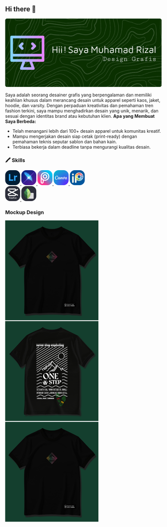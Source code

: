 ## Hi there 👋

![Header](./github-header-image.png)

Saya adalah seorang desainer grafis yang berpengalaman dan memiliki keahlian khusus dalam merancang desain untuk apparel seperti kaos, jaket, hoodie, dan varsity. Dengan perpaduan kreativitas dan pemahaman tren fashion terkini, saya mampu menghadirkan desain yang unik, menarik, dan sesuai dengan identitas brand atau kebutuhan klien.
**Apa yang Membuat Saya Berbeda:**
- Telah menangani lebih dari 100+ desain apparel untuk komunitas kreatif.
- Mampu mengerjakan desain siap cetak (print-ready) dengan pemahaman teknis seputar sablon dan bahan kain.
- Terbiasa bekerja dalam deadline tanpa mengurangi kualitas desain.

### 🖍 Skills

<div>
        <a href="#">
          <img alt="Lightroom" src="./IMG-20250526-WA0003.jpg?raw=true" width="48" height="48" style="border-radius: 1rem"/>
        </a>
         <a href="#">
          <img alt="Lightx" src="./IMG-20250526-WA0004.jpg?raw=true" width="48" height="48" style="border-radius: 1rem"/>
        </a>
         <a href="#">
          <img alt="Picart" src="./IMG-20250526-WA0005.jpg?raw=true" width="48" height="48" style="border-radius: 1rem"/>
        </a>
         <a href="#">
          <img alt="Canva" src="./IMG-20250526-WA0000.jpg?raw=true" width="48" height="48" style="border-radius: 1rem"/>
        </a>
        <a href="#">
          <img alt="Ibizpaint" src="./IMG-20250526-WA0002.jpg?raw=true" width="48" height="48" style="border-radius: 1rem"/>
        </a>
</div/>
<div>
<a href="https://www.capcut.com/my-edit?from_page=landing_page">
          <img alt="Capcup" src="./IMG-20250526-WA0001.jpg?raw=true" width="48" height="48" style="border-radius: 1rem"/>
        </a>
<a href="#">
          <img alt="Snapseed" src="./IMG-20250526-WA0006.jpg?raw=true" width="48" height="48" style="border-radius: 1rem"/>
        </a>
     </div>

### Mockup Design
<div>
      <img alt="Mockup Design" src="./20250523_192257.jpg?raw=true" width="300" height="320" />
<img alt="Mockup Design" src="./20250523_191927.jpg?raw=true" width="300" height="320" />
      <img alt="Mockup Design" src="./20250523_192257.jpg?raw=true" width="300" height="320" />
    </div>
